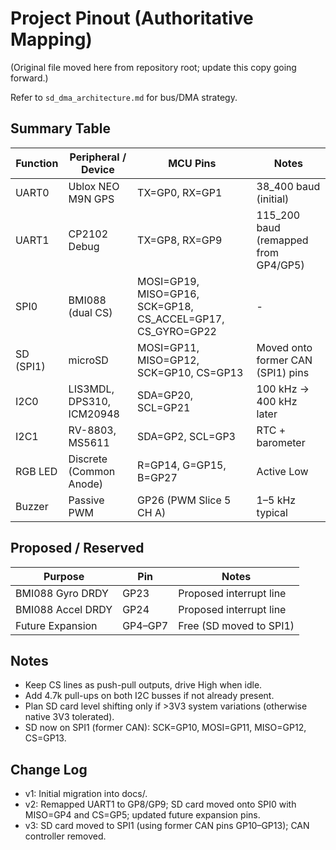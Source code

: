 # Project Pinout (Authoritative Mapping)

(Original file moved here from repository root; update this copy going forward.)

Refer to `sd_dma_architecture.md` for bus/DMA strategy.

## Summary Table
| Function | Peripheral / Device | MCU Pins | Notes |
|----------|---------------------|----------|-------|
| UART0    | Ublox NEO M9N GPS   | TX=GP0, RX=GP1 | 38_400 baud (initial) |
| UART1    | CP2102 Debug        | TX=GP8, RX=GP9 | 115_200 baud (remapped from GP4/GP5) |
| SPI0     | BMI088 (dual CS)    | MOSI=GP19, MISO=GP16, SCK=GP18, CS_ACCEL=GP17, CS_GYRO=GP22 | - |
| SD (SPI1)| microSD             | MOSI=GP11, MISO=GP12, SCK=GP10, CS=GP13 | Moved onto former CAN (SPI1) pins |
| I2C0     | LIS3MDL, DPS310, ICM20948 | SDA=GP20, SCL=GP21 | 100 kHz -> 400 kHz later |
| I2C1     | RV-8803, MS5611     | SDA=GP2,  SCL=GP3  | RTC + barometer |
| RGB LED  | Discrete (Common Anode) | R=GP14, G=GP15, B=GP27 | Active Low |
| Buzzer   | Passive PWM         | GP26 (PWM Slice 5 CH A) | 1–5 kHz typical |

## Proposed / Reserved
| Purpose | Pin | Notes |
|---------|-----|-------|
| BMI088 Gyro DRDY | GP23 | Proposed interrupt line |
| BMI088 Accel DRDY | GP24 | Proposed interrupt line |
| Future Expansion | GP4–GP7 | Free (SD moved to SPI1) |

## Notes
- Keep CS lines as push-pull outputs, drive High when idle.
- Add 4.7k pull-ups on both I2C busses if not already present.
- Plan SD card level shifting only if >3V3 system variations (otherwise native 3V3 tolerated).
- SD now on SPI1 (former CAN): SCK=GP10, MOSI=GP11, MISO=GP12, CS=GP13.

## Change Log
- v1: Initial migration into docs/.
- v2: Remapped UART1 to GP8/GP9; SD card moved onto SPI0 with MISO=GP4 and CS=GP5; updated future expansion pins.
- v3: SD card moved to SPI1 (using former CAN pins GP10–GP13); CAN controller removed.